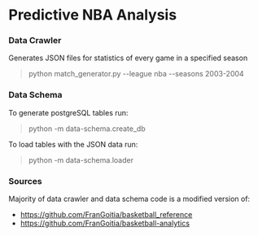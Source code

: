 # Predictive NBA Analysis

### Data Crawler
Generates JSON files for statistics of every game in a specified season
> python match_generator.py --league nba --seasons 2003-2004


### Data Schema
To generate postgreSQL tables run:
> python -m data-schema.create_db

To load tables with the JSON data run:
> python -m data-schema.loader


### Sources
Majority of data crawler and data schema code is a modified version of:
* https://github.com/FranGoitia/basketball_reference 
* https://github.com/FranGoitia/basketball-analytics